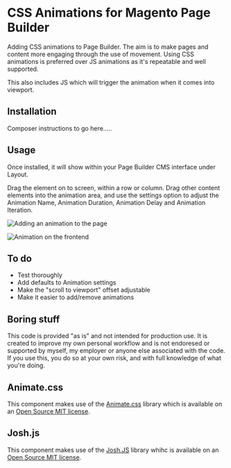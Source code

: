 # CSS Animations for Magento Page Builder

Adding CSS animations to Page Builder. The aim is to make pages and content more engaging through the use of movement. Using CSS animations is preferred over JS animations as it's repeatable and well supported.

This also includes JS which will trigger the animation when it comes into viewport.

## Installation

Composer instructions to go here.....

## Usage
Once installed, it will show within your Page Builder CMS interface under Layout.

Drag the element on to screen, within a row or column. Drag other content elements into the animation area, and use the settings option to adjust the Animation Name, Animation Duration, Animation Delay and Animation Iteration.

![Adding an animation to the page](image_adding_animation_to_pb.gif "Adding an animation to the page")

![Animation on the frontend](image_animation_on_fe.gif "Animation on the frontend")


## To do

* Test thoroughly
* Add defaults to Animation settings
* Make the "scroll to viewport" offset adjustable
* Make it easier to add/remove animations

## Boring stuff

This code is provided "as is" and not intended for production use. It is created to improve my own personal workflow and is not endoresed or supported by myself, my employer or anyone else associated with the code. If you use this, you do so at your own risk, and with full knowledge of what you're doing.

## Animate.css

This component makes use of the [Animate.css](https://animate.style/) library which is available on an [Open Source MIT license](https://opensource.org/licenses/MIT).

## Josh.js

This component makes use of the [Josh.JS](https://github.com/mamunhpath/josh.js) library whihc is available on an [Open Source MIT license](https://opensource.org/licenses/MIT).